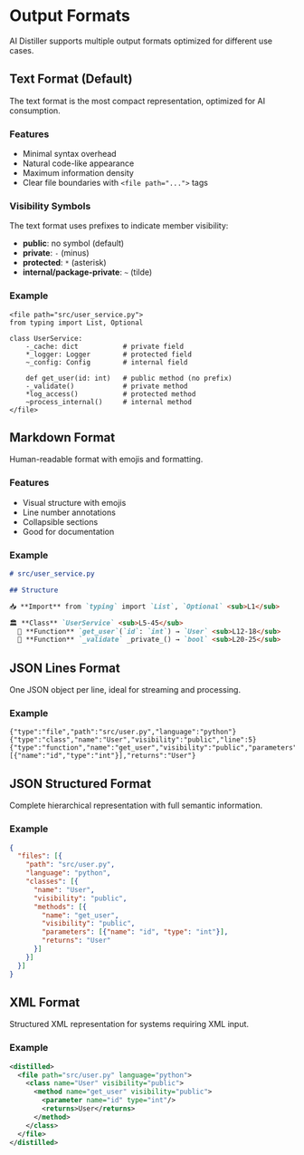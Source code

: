 # Output Formats

AI Distiller supports multiple output formats optimized for different use cases.

## Text Format (Default)

The text format is the most compact representation, optimized for AI consumption.

### Features
- Minimal syntax overhead
- Natural code-like appearance
- Maximum information density
- Clear file boundaries with `<file path="...">` tags

### Visibility Symbols

The text format uses prefixes to indicate member visibility:

- **public**: no symbol (default)
- **private**: `-` (minus)
- **protected**: `*` (asterisk)
- **internal/package-private**: `~` (tilde)

### Example

```
<file path="src/user_service.py">
from typing import List, Optional

class UserService:
    -_cache: dict           # private field
    *_logger: Logger        # protected field
    ~_config: Config        # internal field
    
    def get_user(id: int)   # public method (no prefix)
    -_validate()            # private method
    *log_access()           # protected method
    ~process_internal()     # internal method
</file>
```

## Markdown Format

Human-readable format with emojis and formatting.

### Features
- Visual structure with emojis
- Line number annotations
- Collapsible sections
- Good for documentation

### Example

```markdown
# src/user_service.py

## Structure

📥 **Import** from `typing` import `List`, `Optional` <sub>L1</sub>

🏛️ **Class** `UserService` <sub>L5-45</sub>
  🔧 **Function** `get_user`(`id`: `int`) → `User` <sub>L12-18</sub>
  🔧 **Function** `_validate` _private_() → `bool` <sub>L20-25</sub>
```

## JSON Lines Format

One JSON object per line, ideal for streaming and processing.

### Example

```jsonl
{"type":"file","path":"src/user.py","language":"python"}
{"type":"class","name":"User","visibility":"public","line":5}
{"type":"function","name":"get_user","visibility":"public","parameters":[{"name":"id","type":"int"}],"returns":"User"}
```

## JSON Structured Format

Complete hierarchical representation with full semantic information.

### Example

```json
{
  "files": [{
    "path": "src/user.py",
    "language": "python",
    "classes": [{
      "name": "User",
      "visibility": "public",
      "methods": [{
        "name": "get_user",
        "visibility": "public",
        "parameters": [{"name": "id", "type": "int"}],
        "returns": "User"
      }]
    }]
  }]
}
```

## XML Format

Structured XML representation for systems requiring XML input.

### Example

```xml
<distilled>
  <file path="src/user.py" language="python">
    <class name="User" visibility="public">
      <method name="get_user" visibility="public">
        <parameter name="id" type="int"/>
        <returns>User</returns>
      </method>
    </class>
  </file>
</distilled>
```